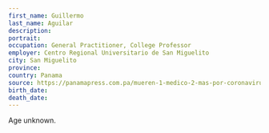 ```yaml
---
first_name: Guillermo
last_name: Aguilar
description: 
portrait: 
occupation: General Practitioner, College Professor
employer: Centro Regional Universitario de San Miguelito
city: San Miguelito
province: 
country: Panama
source: https://panamapress.com.pa/mueren-1-medico-2-mas-por-coronavirus-estaban-en-la-uci/
birth_date: 
death_date: 
---
```


Age unknown.